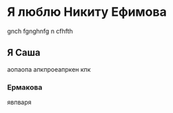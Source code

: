 # Я люблю Никиту Ефимова
gnch fgnghnfg n
cfhfth

## Я Саша 
аопаопа
апкпроеапркен
кпк

### Ермакова 
явпваря